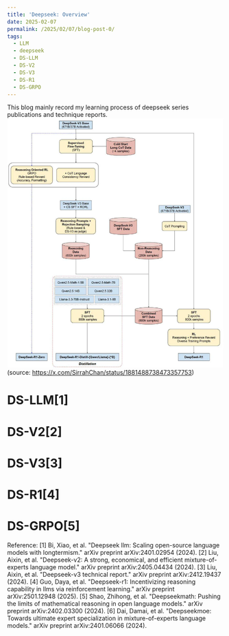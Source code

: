 ```yaml
---
title: 'Deepseek: Overview'
date: 2025-02-07
permalink: /2025/02/07/blog-post-0/
tags:
  - LLM
  - deepseek
  - DS-LLM
  - DS-V2
  - DS-V3
  - DS-R1
  - DS-GRPO
---
```


This blog mainly record my learning process of deepseek series publications and technique reports. 
![Training and Distillation pipeline for DeepSeek-R1(-Zero)](../images/deepseek-r1-training-pipeline-visualized-v0-jf6vo05hx8ee1.jpg) (source: https://x.com/SirrahChan/status/1881488738473357753)


# DS-LLM[1]


# DS-V2[2]

# DS-V3[3]

# DS-R1[4]

# DS-GRPO[5]










Reference:
[1] Bi, Xiao, et al. "Deepseek llm: Scaling open-source language models with longtermism." arXiv preprint arXiv:2401.02954 (2024).
[2] Liu, Aixin, et al. "Deepseek-v2: A strong, economical, and efficient mixture-of-experts language model." arXiv preprint arXiv:2405.04434 (2024).
[3] Liu, Aixin, et al. "Deepseek-v3 technical report." arXiv preprint arXiv:2412.19437 (2024).
[4] Guo, Daya, et al. "Deepseek-r1: Incentivizing reasoning capability in llms via reinforcement learning." arXiv preprint arXiv:2501.12948 (2025).
[5] Shao, Zhihong, et al. "Deepseekmath: Pushing the limits of mathematical reasoning in open language models." arXiv preprint arXiv:2402.03300 (2024).
[6] Dai, Damai, et al. "Deepseekmoe: Towards ultimate expert specialization in mixture-of-experts language models." arXiv preprint arXiv:2401.06066 (2024).


